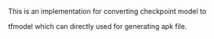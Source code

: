 This is an implementation for converting checkpoint model to

tfmodel which can directly used for generating apk file.
